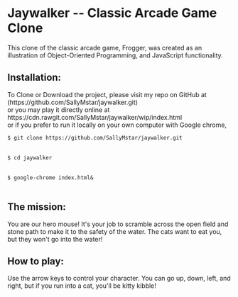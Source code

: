 <h1>Jaywalker -- Classic Arcade Game Clone</h1>

This clone of the classic arcade game, Frogger, was created
as an illustration of Object-Oriented Programming, and JavaScript functionality.

<h2>Installation:</h2>
To Clone or Download the project, please visit my repo on GitHub at (https://github.com/SallyMstar/jaywalker.git)
<br>or you may play it directly online at https://cdn.rawgit.com/SallyMstar/jaywalker/wip/index.html
<br>or if you prefer to run it locally on your own computer with Google chrome,<br>
<code>
$ git clone https://github.com/SallyMstar/jaywalker.git
</code><br>
<code>
$ cd jaywalker
</code><br>
<code>
$ google-chrome index.html&
</code><br>

<h2>The mission:</h2>
     You are our hero mouse!  It's your job to scramble across the open field and stone path to make it to the safety of the water.  The cats want to eat you, but they won't go into the water!

<h2>How to play:</h2>
     Use the arrow keys to control your character.  You can go up, down, left, and right, but if you run into a cat, you'll be kitty kibble!
